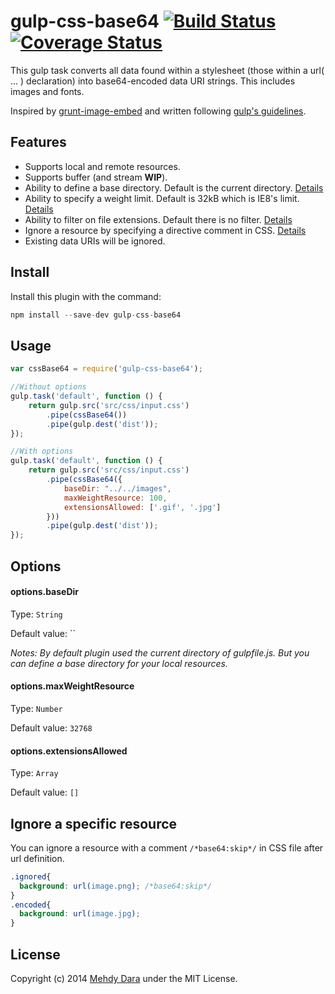 # gulp-css-base64 [![Build Status](https://travis-ci.org/zckrs/gulp-css-base64.svg?branch=master)](https://travis-ci.org/zckrs/gulp-css-base64) [![Coverage Status](https://coveralls.io/repos/zckrs/gulp-css-base64/badge.png?branch=master)](https://coveralls.io/r/zckrs/gulp-css-base64?branch=master)

This gulp task converts all data found within a stylesheet (those within a url( ... ) declaration) into base64-encoded data URI strings. This includes images and fonts.

Inspired by [grunt-image-embed](https://github.com/ehynds/grunt-image-embed) and written following [gulp's guidelines](https://github.com/gulpjs/gulp/tree/master/docs/writing-a-plugin).

## Features

* Supports local and remote resources.
* Supports buffer (and stream **WIP**).
* Ability to define a base directory. Default is the current directory. [Details](#optionsbasedir)
* Ability to specify a weight limit. Default is 32kB which is IE8's limit. [Details](#optionsmaxweightresource)
* Ability to filter on file extensions. Default there is no filter. [Details](#optionsextensionsallowed)
* Ignore a resource by specifying a directive comment in CSS. [Details](#ignore-a-specific-resource)
* Existing data URIs will be ignored.

## Install

Install this plugin with the command:

```js
npm install --save-dev gulp-css-base64
```

## Usage

```js
var cssBase64 = require('gulp-css-base64');

//Without options
gulp.task('default', function () {
    return gulp.src('src/css/input.css')
        .pipe(cssBase64())
        .pipe(gulp.dest('dist'));
});

//With options
gulp.task('default', function () {
    return gulp.src('src/css/input.css')
        .pipe(cssBase64({
            baseDir: "../../images",
            maxWeightResource: 100,
            extensionsAllowed: ['.gif', '.jpg']
        }))
        .pipe(gulp.dest('dist'));
});
```

## Options

#### options.baseDir
Type: `String`

Default value: ``

*Notes: By default plugin used the current directory of gulpfile.js. But you can define a base directory for your local resources.*


#### options.maxWeightResource
Type: `Number`

Default value: `32768`

#### options.extensionsAllowed
Type: `Array`

Default value: `[]`

## Ignore a specific resource

You can ignore a resource with a comment `/*base64:skip*/` in CSS file after url definition.
```css
.ignored{
  background: url(image.png); /*base64:skip*/
}
.encoded{
  background: url(image.jpg);
}
```

## License
Copyright (c) 2014 [Mehdy Dara](https://github.com/zckrs) under the MIT License.
